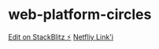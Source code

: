 # web-platform-circles

[Edit on StackBlitz ⚡️](https://stackblitz.com/edit/web-platform-circles)
[Netfliy Link'i](https://webcircles.netlify.app)
